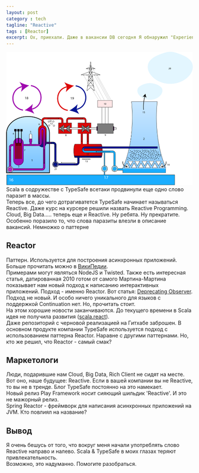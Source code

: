 ```yaml
---
layout: post
category : tech
tagline: "Reactive"
tags : [Reactor]
excerpt: Ох, приехали. Даже в вакансии DB сегодня Я обнаружил "Experience in UI architecture (MVP, reactive programming)"
---
```

![Firefox OS](/images/reactor.png)  
Scala в содружестве с TypeSafe всетаки продвинули еще одно слово паразит в массы.  
Теперь все, до чего дотрагиватется TypeSafe начинает называться Reactive. Даже курс на курсере решили назвать Reactive Programming.
Cloud, Big Data..... теперь еще и Reactive. Ну ребята. Ну прекратите.  
Особенно поразило то, что слова паразиты влезли в описание вакансий. Немножко о паттерне

## Reactor
Паттерн. Используется для построения асинхронных приложений. Больше прочитать можно в [ВикиПедии](http://en.wikipedia.org/wiki/Reactor_pattern).  
Примерами могут являться NodeJS и Twisted. 
Также есть интересная статья, датированная 2010 готом от самого Мартина-Мартина показывает нам новый подход к написанию интерактивных приложений. Подход - именно Reactor. Вот статья: [Deprecating Observer](http://lampwww.epfl.ch/~imaier/pub/DeprecatingObserversTR2010.pdf).  
Подход не новый. И особо ничего уникального для языков с поддержкой Continuation нет. Но, прочитать стоит.  
На этом хорошие новости заканчиваются. До текущего времени в Scala идея не получила развития ([scala.react](http://www.scala-lang.org/old/node/10865.html)).  
Даже репозиторий с черновой реализацией на Гитхабе заброшен. 
В основном продукте компании TypeSafe используется подход с использованием паттерна Reactor. Наравне с другими паттернами. Но, кто же решил, что Reactor - самый смак?

## Маркетологи
Люди, подарившие нам Cloud, Big Data, Rich Client не сидят на месте. Вот оно, наше будущее: Reactive. Если в вашей компании вы не Reactive, то вы не в тренде. Блог TypeSafe постоянно на это намекает.  
Новый релиз Play Framework носит сияющий шильдик 'Reactive'. И это не мажорный релиз.  
Spring Reactor - фреймворк для написания асинхронных приложений на JVM. Кто повлиял на название? 

## Вывод
Я очень бешусь от того, что вокруг меня начали употреблять слово Reactive направо и налево. Scala & TypeSafe в моих глазах теряют привлекательность.  
Возможно, это надуманно. Помогите разобраться. 
